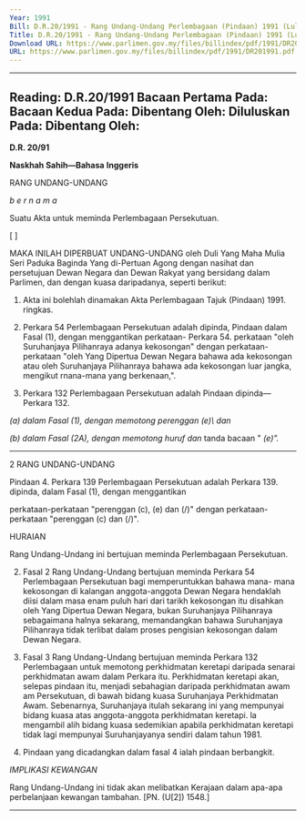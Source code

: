 ```yaml
---
Year: 1991
Bill: D.R.20/1991 - Rang Undang-Undang Perlembagaan (Pindaan) 1991 (Lulus)
Title: D.R.20/1991 - Rang Undang-Undang Perlembagaan (Pindaan) 1991 (Lulus)
Download URL: https://www.parlimen.gov.my/files/billindex/pdf/1991/DR201991.pdf
URL: https://www.parlimen.gov.my/files/billindex/pdf/1991/DR201991.pdf
---
```

---
Reading:
D.R.20/1991
Bacaan Pertama Pada:
Bacaan Kedua Pada:
Dibentang Oleh:
Diluluskan Pada:
Dibentang Oleh:
---

**D.R. 20/91**

**Naskhah Sahih—Bahasa** **Inggeris**

RANG UNDANG-UNDANG

_b e r n a m a_

Suatu Akta untuk meminda Perlembagaan Persekutuan.

[ ]

MAKA INILAH DIPERBUAT UNDANG-UNDANG
oleh Duli Yang Maha Mulia Seri Paduka Baginda Yang
di-Pertuan Agong dengan nasihat dan persetujuan Dewan
Negara dan Dewan Rakyat yang bersidang dalam
Parlimen, dan dengan kuasa daripadanya, seperti
berikut:

1. Akta ini bolehlah dinamakan Akta Perlembagaan Tajuk
(Pindaan) 1991. ringkas.

2. Perkara 54 Perlembagaan Persekutuan adalah dipinda, Pindaan
dalam Fasal (1), dengan menggantikan perkataan- Perkara 54.
perkataan "oleh Suruhanjaya Pilihanraya adanya
kekosongan" dengan perkataan-perkataan "oleh Yang
Dipertua Dewan Negara bahawa ada kekosongan atau
oleh Suruhanjaya Pilihanraya bahawa ada kekosongan
luar jangka, mengikut rnana-mana yang berkenaan,".

3. Perkara 132 Perlembagaan Persekutuan adalah Pindaan
dipinda— Perkara 132.

_(a) dalam Fasal (1), dengan memotong perenggan_
_(e)\ dan_

_(b) dalam Fasal (2A), dengan memotong huruf dan_
tanda bacaan " _(e)"._


-----

2 RANG UNDANG-UNDANG

Pindaan 4. Perkara 139 Perlembagaan Persekutuan adalah
Perkara 139. dipinda, dalam Fasal (1), dengan menggantikan

perkataan-perkataan "perenggan (c), (e) dan (/)" dengan
perkataan-perkataan "perenggan (c) dan (/)".

HURAIAN

Rang Undang-Undang ini bertujuan meminda Perlembagaan
Persekutuan.

2. Fasal 2 Rang Undang-Undang bertujuan meminda Perkara 54
Perlembagaan Persekutuan bagi memperuntukkan bahawa mana-
mana kekosongan di kalangan anggota-anggota Dewan Negara
hendaklah diisi dalam masa enam puluh hari dari tarikh kekosongan
itu disahkan oleh Yang Dipertua Dewan Negara, bukan Suruhanjaya
Pilihanraya sebagaimana halnya sekarang, memandangkan bahawa
Suruhanjaya Pilihanraya tidak terlibat dalam proses pengisian
kekosongan dalam Dewan Negara.

3. Fasal 3 Rang Undang-Undang bertujuan meminda Perkara 132
Perlembagaan untuk memotong perkhidmatan keretapi daripada
senarai perkhidmatan awam dalam Perkara itu. Perkhidmatan
keretapi akan, selepas pindaan itu, menjadi sebahagian daripada
perkhidmatan awam am Persekutuan, di bawah bidang kuasa
Suruhanjaya Perkhidmatan Awam. Sebenarnya, Suruhanjaya itulah
sekarang ini yang mempunyai bidang kuasa atas anggota-anggota
perkhidmatan keretapi. la mengambil alih bidang kuasa sedemikian
apabila perkhidmatan keretapi tidak lagi mempunyai
Suruhanjayanya sendiri dalam tahun 1981.

4. Pindaan yang dicadangkan dalam fasal 4 ialah pindaan
berbangkit.

_IMPLIKASI_ _KEWANGAN_

Rang Undang-Undang ini tidak akan melibatkan Kerajaan dalam
apa-apa perbelanjaan kewangan tambahan. [PN. (U[2]) 1548.]


-----

